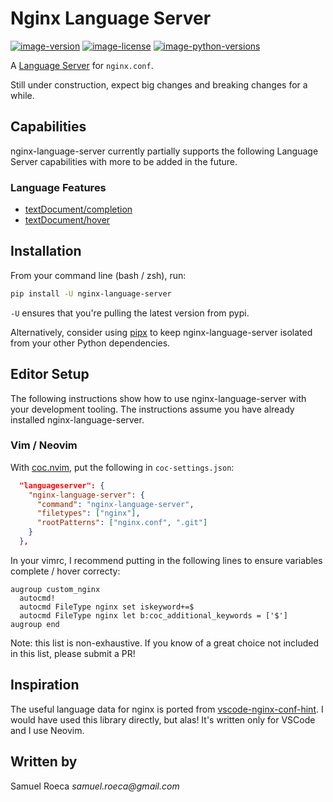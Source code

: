 # Nginx Language Server

[![image-version](https://img.shields.io/pypi/v/nginx-language-server.svg)](https://python.org/pypi/nginx-language-server)
[![image-license](https://img.shields.io/pypi/l/nginx-language-server.svg)](https://python.org/pypi/nginx-language-server)
[![image-python-versions](https://img.shields.io/pypi/pyversions/nginx-language-server.svg)](https://python.org/pypi/nginx-language-server)

A [Language Server](https://microsoft.github.io/language-server-protocol/) for `nginx.conf`.

Still under construction, expect big changes and breaking changes for a while.

## Capabilities

nginx-language-server currently partially supports the following Language Server capabilities with more to be added in the future.

### Language Features

- [textDocument/completion](https://microsoft.github.io/language-server-protocol/specifications/specification-current/#textDocument_completion)
- [textDocument/hover](https://microsoft.github.io/language-server-protocol/specifications/specification-current/#textDocument_hover)

## Installation

From your command line (bash / zsh), run:

```bash
pip install -U nginx-language-server
```

`-U` ensures that you're pulling the latest version from pypi.

Alternatively, consider using [pipx](https://github.com/pipxproject/pipx) to keep nginx-language-server isolated from your other Python dependencies.

## Editor Setup

The following instructions show how to use nginx-language-server with your development tooling. The instructions assume you have already installed nginx-language-server.

### Vim / Neovim

With [coc.nvim](https://github.com/neoclide/coc.nvim), put the following in `coc-settings.json`:

```json
  "languageserver": {
    "nginx-language-server": {
      "command": "nginx-language-server",
      "filetypes": ["nginx"],
      "rootPatterns": ["nginx.conf", ".git"]
    }
  },
```

In your vimrc, I recommend putting in the following lines to ensure variables complete / hover correcty:

```vim
augroup custom_nginx
  autocmd!
  autocmd FileType nginx set iskeyword+=$
  autocmd FileType nginx let b:coc_additional_keywords = ['$']
augroup end
```

Note: this list is non-exhaustive. If you know of a great choice not included in this list, please submit a PR!

## Inspiration

The useful language data for nginx is ported from [vscode-nginx-conf-hint](https://github.com/hangxingliu/vscode-nginx-conf-hint). I would have used this library directly, but alas! It's written only for VSCode and I use Neovim.

## Written by

Samuel Roeca _samuel.roeca@gmail.com_
